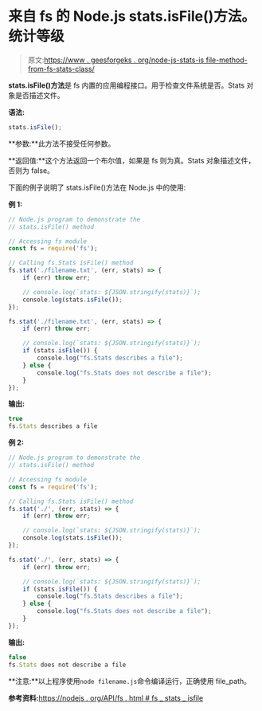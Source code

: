 # 来自 fs 的 Node.js stats.isFile()方法。统计等级

> 原文:[https://www . geesforgeks . org/node-js-stats-is file-method-from-fs-stats-class/](https://www.geeksforgeeks.org/node-js-stats-isfile-method-from-fs-stats-class/)

**stats.isFile()方法**是 fs 内置的应用编程接口。用于检查文件系统是否。Stats 对象是否描述文件。

**语法:**

```js
stats.isFile();
```

**参数:**此方法不接受任何参数。

**返回值:**这个方法返回一个布尔值，如果是 fs 则为真。Stats 对象描述文件，否则为 false。

下面的例子说明了 stats.isFile()方法在 Node.js 中的使用:

**例 1:**

```js
// Node.js program to demonstrate the   
// stats.isFile() method

// Accessing fs module
const fs = require('fs');

// Calling fs.Stats isFile() method
fs.stat('./filename.txt', (err, stats) => {
    if (err) throw err;

    // console.log(`stats: ${JSON.stringify(stats)}`);
    console.log(stats.isFile());
});

fs.stat('./filename.txt', (err, stats) => {
    if (err) throw err;

    // console.log(`stats: ${JSON.stringify(stats)}`);
    if (stats.isFile()) {
        console.log("fs.Stats describes a file");
    } else {
        console.log("fs.Stats does not describe a file");
    }
});
```

**输出:**

```js
true
fs.Stats describes a file
```

**例 2:**

```js
// Node.js program to demonstrate the   
// stats.isFile() method

// Accessing fs module
const fs = require('fs');

// Calling fs.Stats isFile() method
fs.stat('./', (err, stats) => {
    if (err) throw err;

    // console.log(`stats: ${JSON.stringify(stats)}`);
    console.log(stats.isFile());
});

fs.stat('./', (err, stats) => {
    if (err) throw err;

    // console.log(`stats: ${JSON.stringify(stats)}`);
    if (stats.isFile()) {
        console.log("fs.Stats describes a file");
    } else {
        console.log("fs.Stats does not describe a file");
    }
});
```

**输出:**

```js
false
fs.Stats does not describe a file

```

**注意:**以上程序使用`node filename.js`命令编译运行，正确使用 file_path。

**参考资料:**[https://nodejs . org/API/fs . html # fs _ stats _ isfile](https://nodejs.org/api/fs.html#fs_stats_isfile)